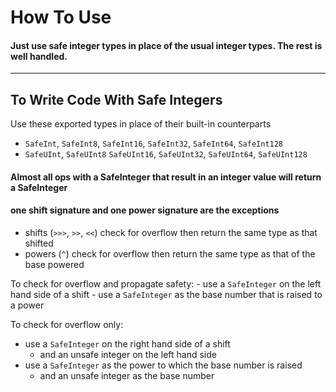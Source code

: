 # How To Use


#### Just use safe integer types in place of the usual integer types.  The rest is well handled.

----

## To Write Code With Safe Integers

Use these exported types in place of their built-in counterparts
- `SafeInt`, `SafeInt8`, `SafeInt16`, `SafeInt32`, `SafeInt64`, `SafeInt128`
- `SafeUInt`, `SafeUInt8` `SafeUInt16`, `SafeUInt32`, `SafeUInt64`, `SafeUInt128`

#### Almost all ops with a SafeInteger that result in an integer value will return a SafeInteger

#### one shift signature and one power signature are the exceptions

- shifts (`>>>`, `>>`, `<<`) check for overflow then return the same type as that shifted
- powers (`^`) check for overflow then return the same type as that of the base powered

To check for overflow and propagate safety:
    - use a `SafeInteger` on the left hand side of a shift 
    - use a `SafeInteger` as the base number that is raised to a power
    
To check for overflow only:
- use a `SafeInteger` on the right hand side of a shift
    - and an unsafe integer on the left hand side
- use a `SafeInteger` as the power to which the base number is raised
    - and an unsafe integer as the base number


